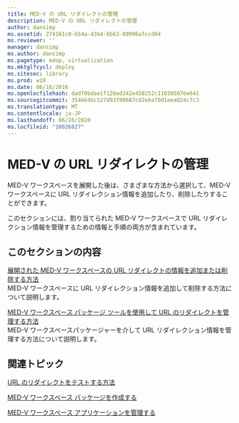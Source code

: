 ```yaml
---
title: MED-V の URL リダイレクトの管理
description: MED-V の URL リダイレクトの管理
author: dansimp
ms.assetid: 274161c0-b54a-4364-bb63-89996afccd04
ms.reviewer: ''
manager: dansimp
ms.author: dansimp
ms.pagetype: mdop, virtualization
ms.mktglfcycl: deploy
ms.sitesec: library
ms.prod: w10
ms.date: 06/16/2016
ms.openlocfilehash: dadf0bdae1f126ed242e458252c116505076e641
ms.sourcegitcommit: 354664bc527d93f80687cd2eba70d1eea024c7c3
ms.translationtype: MT
ms.contentlocale: ja-JP
ms.lasthandoff: 06/26/2020
ms.locfileid: "10826827"
---
```

# MED-V の URL リダイレクトの管理


MED-V ワークスペースを展開した後は、さまざまな方法から選択して、MED-V ワークスペースに URL リダイレクション情報を追加したり、削除したりすることができます。

このセクションには、割り当てられた MED-V ワークスペースで URL リダイレクション情報を管理するための情報と手順の両方が含まれています。

## このセクションの内容


<a href="" id="how-to-add-or-remove-url-redirection-information-in-a-deployed-med-v-workspace"></a>[展開された MED-V ワークスペースの URL リダイレクトの情報を追加または削除する方法](how-to-add-or-remove-url-redirection-information-in-a-deployed-med-v-workspace.md)  
MED-V ワークスペースに URL リダイレクション情報を追加して削除する方法について説明します。

<a href="" id="how-to-manage-url-redirection-by-using-the-med-v-workspace-packager"></a>[MED-V ワークスペース パッケージ ツールを使用して URL のリダイレクトを管理する方法](how-to-manage-url-redirection-by-using-the-med-v-workspace-packager.md)  
MED-V ワークスペースパッケージャーを介して URL リダイレクション情報を管理する方法について説明します。

## 関連トピック


[URL のリダイレクトをテストする方法](how-to-test-url-redirection.md)

[MED-V ワークスペース パッケージを作成する](create-a-med-v-workspace-package.md)

[MED-V ワークスペース アプリケーションを管理する](manage-med-v-workspace-applications.md)

 

 





